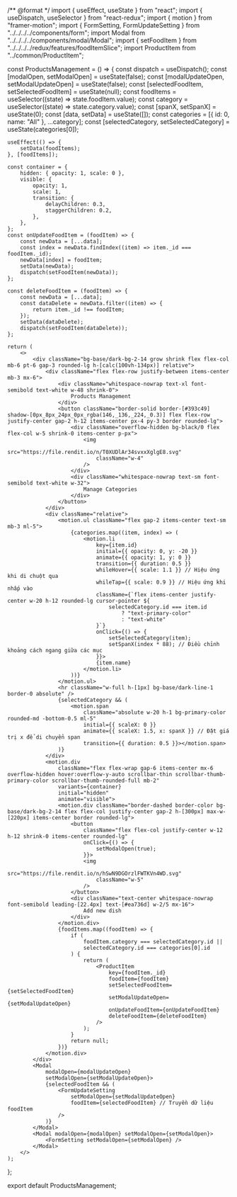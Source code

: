 /** @format */
import { useEffect, useState } from "react";
import { useDispatch, useSelector } from "react-redux";
import { motion } from "framer-motion";
import { FormSetting, FormUpdateSetting } from "../../../../components/form";
import Modal from "../../../../components/modal/Modal";
import { setFoodItem } from "../../../../redux/features/foodItemSlice";
import ProductItem from "../common/ProductItem";

const ProductsManagement = () => {
    const dispatch = useDispatch();
    const [modalOpen, setModalOpen] = useState(false);
    const [modalUpdateOpen, setModalUpdateOpen] = useState(false);
    const [selectedFoodItem, setSelectedFoodItem] = useState(null);
    const foodItems = useSelector((state) => state.foodItem.value);
    const category = useSelector((state) => state.category.value);
    const [spanX, setSpanX] = useState(0);
    const [data, setData] = useState([]);
    const categories = [{ id: 0, name: "All" }, ...category];
    const [selectedCategory, setSelectedCategory] = useState(categories[0]);

    useEffect(() => {
        setData(foodItems);
    }, [foodItems]);

    const container = {
        hidden: { opacity: 1, scale: 0 },
        visible: {
            opacity: 1,
            scale: 1,
            transition: {
                delayChildren: 0.3,
                staggerChildren: 0.2,
            },
        },
    };
    const onUpdateFoodItem = (foodItem) => {
        const newData = [...data];
        const index = newData.findIndex((item) => item._id === foodItem._id);
        newData[index] = foodItem;
        setData(newData);
        dispatch(setFoodItem(newData));
    };

    const deleteFoodItem = (foodItem) => {
        const newData = [...data];
        const dataDelete = newData.filter((item) => {
            return item._id !== foodItem;
        });
        setData(dataDelete);
        dispatch(setFoodItem(dataDelete));
    };

    return (
        <>
            <div className="bg-base/dark-bg-2-14 grow shrink flex flex-col  mb-6 pt-6 gap-3 rounded-lg h-[calc(100vh-134px)] relative">
                <div className="flex flex-row justify-between items-center mb-3 mx-6">
                    <div className="whitespace-nowrap text-xl font-semibold text-white w-48 shrink-0">
                        Products Management
                    </div>
                    <button className="border-solid border-[#393c49] shadow-[0px_8px_24px_0px_rgba(146,_136,_224,_0.3)] flex flex-row justify-center gap-2 h-12 items-center px-4 py-3 border rounded-lg">
                        <div className="overflow-hidden bg-black/0 flex flex-col w-5 shrink-0 items-center p-px">
                            <img
                                src="https://file.rendit.io/n/T0XUDlAr34svxxXglgE8.svg"
                                className="w-4"
                            />
                        </div>
                        <div className="whitespace-nowrap text-sm font-semibold text-white w-32">
                            Manage Categories
                        </div>
                    </button>
                </div>
                <div className="relative">
                    <motion.ul className="flex gap-2 items-center text-sm mb-3 ml-5">
                        {categories.map((item, index) => (
                            <motion.li
                                key={item.id}
                                initial={{ opacity: 0, y: -20 }}
                                animate={{ opacity: 1, y: 0 }}
                                transition={{ duration: 0.5 }}
                                whileHover={{ scale: 1.1 }} // Hiệu ứng khi di chuột qua
                                whileTap={{ scale: 0.9 }} // Hiệu ứng khi nhấp vào
                                className={`flex items-center justify-center w-20 h-12 rounded-lg cursor-pointer ${
                                    selectedCategory.id === item.id
                                        ? "text-primary-color"
                                        : "text-white"
                                }`}
                                onClick={() => {
                                    setSelectedCategory(item);
                                    setSpanX(index * 88); // Điều chỉnh khoảng cách ngang giữa các mục
                                }}>
                                {item.name}
                            </motion.li>
                        ))}
                    </motion.ul>
                    <hr className="w-full h-[1px] bg-base/dark-line-1 border-0 absolute" />
                    {selectedCategory && (
                        <motion.span
                            className="absolute w-20 h-1 bg-primary-color rounded-md -bottom-0.5 ml-5"
                            initial={{ scaleX: 0 }}
                            animate={{ scaleX: 1.5, x: spanX }} // Đặt giá trị x để di chuyển span
                            transition={{ duration: 0.5 }}></motion.span>
                    )}
                </div>
                <motion.div
                    className="flex flex-wrap gap-6 items-center mx-6 overflow-hidden hover:overflow-y-auto scrollbar-thin scrollbar-thumb-primary-color scrollbar-thumb-rounded-full mb-2"
                    variants={container}
                    initial="hidden"
                    animate="visible">
                    <motion.div className="border-dashed border-color bg-base/dark-bg-2-14 flex flex-col justify-center gap-2 h-[300px] max-w-[220px] items-center border rounded-lg">
                        <button
                            className="flex flex-col justify-center w-12 h-12 shrink-0 items-center rounded-lg"
                            onClick={() => {
                                setModalOpen(true);
                            }}>
                            <img
                                src="https://file.rendit.io/n/hSwN9DGOrzlFWTKVn4WD.svg"
                                className="w-5"
                            />
                        </button>
                        <div className="text-center whitespace-nowrap font-semibold leading-[22.4px] text-[#ea736d] w-2/5 mx-16">
                            Add new dish
                        </div>
                    </motion.div>
                    {foodItems.map((foodItem) => {
                        if (
                            foodItem.category === selectedCategory.id ||
                            selectedCategory.id === categories[0].id
                        ) {
                            return (
                                <ProductItem
                                    key={foodItem._id}
                                    foodItem={foodItem}
                                    setSelectedFoodItem={setSelectedFoodItem}
                                    setModalUpdateOpen={setModalUpdateOpen}
                                    onUpdateFoodItem={onUpdateFoodItem}
                                    deleteFoodItem={deleteFoodItem}
                                />
                            );
                        }
                        return null;
                    })}
                </motion.div>
            </div>
            <Modal
                modalOpen={modalUpdateOpen}
                setModalOpen={setModalUpdateOpen}>
                {selectedFoodItem && (
                    <FormUpdateSetting
                        setModalOpen={setModalUpdateOpen}
                        foodItem={selectedFoodItem} // Truyền dữ liệu foodItem
                    />
                )}
            </Modal>
            <Modal modalOpen={modalOpen} setModalOpen={setModalOpen}>
                <FormSetting setModalOpen={setModalOpen} />
            </Modal>
        </>
    );
};

export default ProductsManagement;